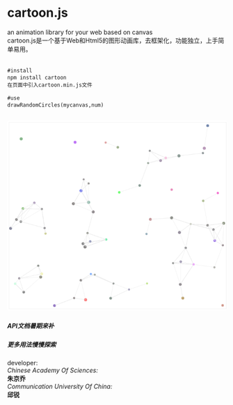 # cartoon.js
an animation library for your web based on canvas</br>
cartoon.js是一个基于Web和Html5的图形动画库，去框架化，功能独立，上手简单易用。</br>
</br>

```
#install
npm install cartoon
在页面中引入cartoon.min.js文件
```
```
#use
drawRandomCircles(mycanvas,num)
```
![examples](./examples/randomCircles.png "example") 
---------------------------------------------------
##### API文档暑期来补
##### 更多用法慢慢探索

developer:</br>
	_Chinese Academy Of Sciences:</br>_
	**朱京乔**</br>
	_Communication University Of China:</br>_
	**邱锐**</br>
